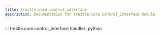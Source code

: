 ```yaml
---
title: trestle.core.control_interface
description: Documentation for trestle.core.control_interface module
---
```

::: trestle.core.control_interface
handler: python
